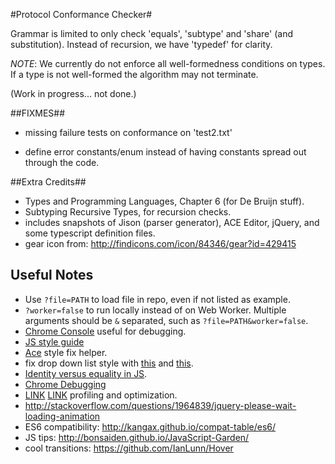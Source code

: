 
#Protocol Conformance Checker#

Grammar is limited to only check 'equals', 'subtype' and 'share' (and substitution).
Instead of recursion, we have 'typedef' for clarity.

*NOTE*: We currently do not enforce all well-formedness conditions on types. If a type is not well-formed the algorithm may not terminate.

(Work in progress... not done.)


##FIXMES##

- missing failure tests on conformance on 'test2.txt'

- define error constants/enum instead of having constants spread out through the code.


##Extra Credits##

- Types and Programming Languages, Chapter 6 (for De Bruijn stuff).
- Subtyping Recursive Types, for recursion checks.
- includes snapshots of Jison (parser generator), ACE Editor, jQuery, and some typescript definition files.
- gear icon from: http://findicons.com/icon/84346/gear?id=429415


## Useful Notes ##

  * Use `?file=PATH` to load file in repo, even if not listed as example.
  * `?worker=false` to run locally instead of on Web Worker. Multiple arguments should be `&` separated, such as `?file=PATH&worker=false`.
  * [Chrome Console](https://developers.google.com/chrome-developer-tools/docs/console) useful for debugging.
  * [JS style guide](http://google-styleguide.googlecode.com/svn/trunk/javascriptguide.xml)
  * [Ace](http://ace.ajax.org/tool/mode_creator.html) style fix helper.
  * fix drop down list style with [this](http://danielneumann.com/blog/how-to-style-dropdown-with-css-only/) and [this](http://stackoverflow.com/questions/1337149/how-do-i-style-form-drop-down-lists).
  * [Identity versus equality in JS](http://stackoverflow.com/questions/359494/does-it-matter-which-equals-operator-vs-i-use-in-javascript-comparisons).
  * [Chrome Debugging](https://developers.google.com/chrome-developer-tools/docs/javascript-debugging)
  * [LINK](https://developers.google.com/chrome-developer-tools/docs/heap-profiling) [LINK](https://developers.google.com/speed/articles/optimizing-javascript) profiling and optimization.
  * http://stackoverflow.com/questions/1964839/jquery-please-wait-loading-animation
  * ES6 compatibility: http://kangax.github.io/compat-table/es6/
  * JS tips: http://bonsaiden.github.io/JavaScript-Garden/
  * cool transitions: https://github.com/IanLunn/Hover
